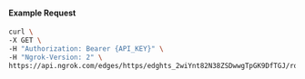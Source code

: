 <!-- Code generated for API Clients. DO NOT EDIT. -->

#### Example Request

```bash
curl \
-X GET \
-H "Authorization: Bearer {API_KEY}" \
-H "Ngrok-Version: 2" \
https://api.ngrok.com/edges/https/edghts_2wiYnt82N38ZSDwwgTpGK9DfTGJ/routes/edghtsrt_2wiYnttPck0LSb1VYv0fS5A4o02/oidc
```

